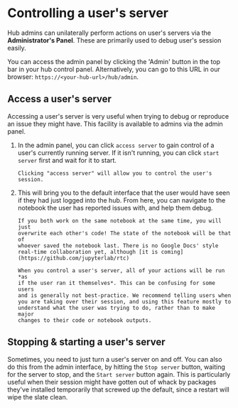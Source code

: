 # Controlling a user's server

Hub admins can unilaterally perform actions on user's servers via the
**Administrator's Panel**. These are primarily used to debug user's session
easily.

You can access the admin panel by clicking the 'Admin' button in the top bar
in your hub control panel.  Alternatively, you can go to this URL in our
browser: `https://<your-hub-url>/hub/admin`.


## Access a user's server

Accessing a user's server is very useful when trying to debug or reproduce an issue they might have. This facility is available to admins via the admin panel. 

1. In the admin panel, you can click `access server` to gain control of a user's
   currently running server. If it isn't running, you can click `start server`
   first and wait for it to start.

   ```{figure} ../../images/access-server.png
   Clicking "access server" will allow you to control the user's session.
   ```

2. This will bring you to the default interface that the user would have seen if they had just logged into the hub. From here, you can navigate to the notebook the user has reported issues with, and help them debug.

   ```{warning}
   If you both work on the same notebook at the same time, you will just
   overwrite each other's code! The state of the notebook will be that of
   whoever saved the notebook last. There is no Google Docs' style
   real-time collaboration yet, although [it is coming](https://github.com/jupyterlab/rtc)
   ```

   ```{warning}
   When you control a user's server, all of your actions will be run *as
   if the user ran it themselves*. This can be confusing for some users
   and is generally not best-practice. We recommend telling users when
   you are taking over their session, and using this feature mostly to understand what the user was trying to do, rather than to make major
   changes to their code or notebook outputs.
    ```

## Stopping & starting a user's server

Sometimes, you need to just turn a user's server on and off. You can
also do this from the admin interface, by hitting the `Stop server`
button, waiting for the server to stop, and the `Start server` button
again. This is particularly useful when their session might have gotten
out of whack by packages they've installed temporarily that screwed up
the default, since a restart will wipe the slate clean.
